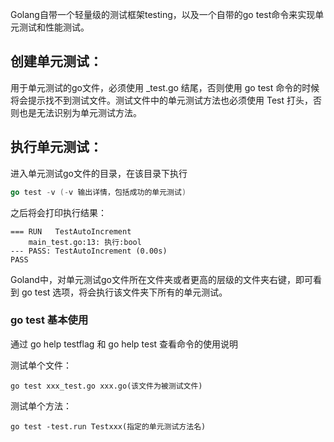 Golang自带一个轻量级的测试框架testing，以及一个自带的go test命令来实现单元测试和性能测试。

## 创建单元测试：

用于单元测试的go文件，必须使用 _test.go 结尾，否则使用 go test 命令的时候将会提示找不到测试文件。测试文件中的单元测试方法也必须使用 Test 打头，否则也是无法识别为单元测试方法。

## 执行单元测试：

进入单元测试go文件的目录，在该目录下执行

```go
go test -v (-v 输出详情，包括成功的单元测试)
```

之后将会打印执行结果：

```
=== RUN   TestAutoIncrement
    main_test.go:13: 执行:bool
--- PASS: TestAutoIncrement (0.00s)
PASS
```

Goland中，对单元测试go文件所在文件夹或者更高的层级的文件夹右键，即可看到 go test 选项，将会执行该文件夹下所有的单元测试。

### go test 基本使用

通过 go help testflag 和  go help test 查看命令的使用说明

测试单个文件：

```shell
go test xxx_test.go xxx.go(该文件为被测试文件)
```

测试单个方法：

```
go test -test.run Testxxx(指定的单元测试方法名)
```

